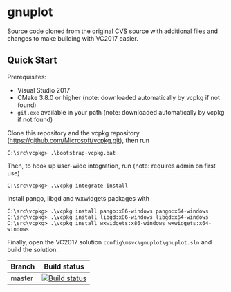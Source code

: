 # gnuplot

Source code cloned from the original CVS source with additional files and changes to make building with VC2017 easier. 

## Quick Start
Prerequisites:
- Visual Studio 2017
- CMake 3.8.0 or higher (note: downloaded automatically by vcpkg if not found)
- `git.exe` available in your path (note: downloaded automatically by vcpkg if not found)

Clone this repository and the vcpkg repository (https://github.com/Microsoft/vcpkg.git), then run
```
C:\src\vcpkg> .\bootstrap-vcpkg.bat
```
Then, to hook up user-wide integration, run (note: requires admin on first use)
```
C:\src\vcpkg> .\vcpkg integrate install
```
Install pango, libgd and wxwidgets packages with
```
C:\src\vcpkg> .\vcpkg install pango:x86-windows pango:x64-windows
C:\src\vcpkg> .\vcpkg install libgd:x86-windows libgd:x64-windows
C:\src\vcpkg> .\vcpkg install wxwidgets:x86-windows wxwidgets:x64-windows
```

Finally, open the VC2017 solution `config\msvc\gnuplot\gnuplot.sln` and build the solution.

| Branch | Build status |
| ------ | ------------ |
| master | [![Build status](https://ci.appveyor.com/api/projects/status/vnyn8yrfit4wewc0/branch/master?svg=true)](https://ci.appveyor.com/project/AlexanderTaeschner/gnuplot/branch/master) |
